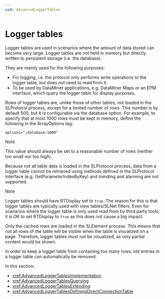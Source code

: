```yaml
---
uid: AdvancedLoggerTables
---
```


# Logger tables

Logger tables are used in scenarios where the amount of data stored can become very large. Logger tables are not held in memory but directly written to persistent storage (i.e. the database).

They are mainly used for the following purposes:

- For logging, i.e. the protocol only performs write operations to the logger table, but does not need to read from it.
- To be used by DataMiner applications, e.g. DataMiner Maps or an EPM interface, which query the logger table for display purposes.

Rows of logger tables are, unlike those of other tables, not loaded in the SLProtocol process, except for a limited number of rows. This number is by default 500, but it is configurable via the database option. For example, to specify that at most 1000 rows must be kept in memory, define the following in the ArrayOptions tag:

```xml
options=";database:1000"
```

> [!NOTE]
> This value should always be set to a reasonable number of rows (neither too small nor too high).

Because not all table data is loaded in the SLProtocol process, data from a logger table cannot be retrieved using methods defined in the SLProtocol interface (e.g. GetParameterIndexByKey) and trending and alarming are not supported.

> [!NOTE]
> Logger tables should have RTDisplay set to `true`. The reason for this is that logger tables are typically used with view tables/SLNet filters. Even for scenarios where the logger table is only used read from by third party tools, it is OK to set RTDisplay to `true` as this does not cause a big impact.

Only the cached rows are loaded in the SLElement process. This means that not all rows of the table will be visible when the table is visualized on a page. Therefore, logger tables must not be visualized, as only partial content would be shown.

In order to keep a logger table from containing too many rows, old entries in a logger table can automatically be removed.

In this section:

- <xref:AdvancedLoggerTablesImplementation>
- <xref:AdvancedLoggerTablesQuerying>
- <xref:AdvancedLoggerTablesExtending>
- <xref:AdvancedLoggerTablesDefiningDirectConnectionTable>
